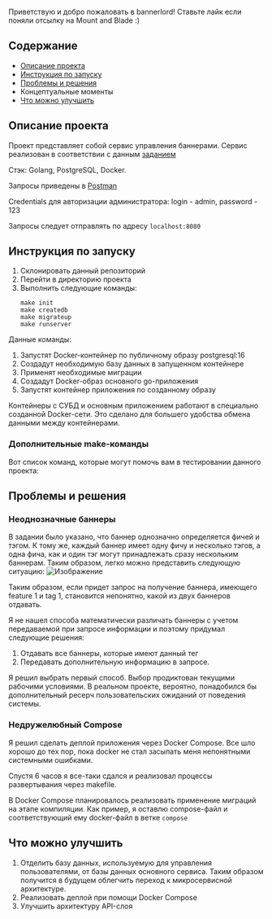 Приветствую и добро пожаловать в bannerlord! 
Ставьте лайк если поняли отсылку на Mount and Blade :)

## Содержание
- [Описание проекта](#описание-проекта-) 
- [Инструкция по запуску](#инструкция-по-запуску)
- [Проблемы и решения](#проблемы-и-решения-) 
- Концептуальные моменты 
- [Что можно улучшить](#что-можно-улучшить)


## Описание проекта 
Проект представляет собой сервис управления баннерами. 
Сервис реализован в соответствии с данным [заданием](https://github.com/avito-tech/backend-trainee-assignment-2024) 

Стэк: Golang, PostgreSQL, Docker.

Запросы приведены в [Postman](https://api.postman.com/collections/30546569-ff21b2a3-28c0-4b4a-8548-68c9adb6bd03?access_key=PMAT-01HVF3BFGSB1AN9QQXAQJGGW3E)

Credentials для авторизации администратора: login - admin, password - 123

Запросы следует отправлять по адресу ```localhost:8080```
## Инструкция по запуску
1. Склонировать данный репозиторий
2. Перейти в директорию проекта
3. Выполнить следующие команды:
    ```
   make init
   make createdb
   make migrateup
   make runserver
   ```
Данные команды:
1. Запустят Docker-контейнер по публичному образу postgresql:16
2. Создадут необходимую базу данных в запущенном контейнере
3. Применят необходимые миграции
4. Создадут Docker-образ основного go-приложения
5. Запустят контейнер приложения по созданному образу

Контейнеры с СУБД и основным приложением работают в специально созданной Docker-сети.
Это сделано для большего удобства обмена данными между контейнерами. 

### Дополнительные make-команды
Вот список команд, которые могут помочь вам в тестировании данного проекта: 

## Проблемы и решения 
### Неоднозначные баннеры 
В задании было указано, что баннер однозначно определяется 
фичей и тэгом. К тому же, каждый баннер имеет одну фичу и несколько тэгов, а одна фича, как и один тэг 
могут принадлежать сразу нескольким баннерам. 
Таким образом, легко можно представить следующую ситуацию:
![Изображение](docs/img/banners.png)

Таким образом, если придет запрос на получение баннера, 
имеющего feature 1 и tag 1, становится непонятно, какой из двух баннеров отдавать. 

Я не нашел способа математически различать баннеры с учетом передаваемой при запросе информации и поэтому 
придумал следующие решения: 
1. Отдавать все баннеры, которые имеют данный тег
2. Передавать дополнительную информацию в запросе. 

Я решил выбрать первый способ. Выбор продиктован текущими рабочими условиями. 
В реальном проекте, вероятно, понадобился бы дополнительный ресерч пользовательских ожиданий 
от поведения системы. 

### Недружелюбный Compose 
Я решил сделать деплой приложения через Docker Compose. 
Все шло хорошо до тех пор, пока docker не стал засыпать меня непонятными системными ошибками. 

Спустя 6 часов я все-таки сдался и реализовал процессы развертывания через makefile. 

В Docker Compose планировалось реализовать применение миграций на этапе компиляции. Как пример, я оставлю compose-файл
и соответствующий ему docker-файл в ветке ```compose```

## Что можно улучшить
1. Отделить базу данных, используемую для управления пользователями, от базы данных
основного сервиса. Таким образом получится в будущем облегчить переход к 
микросервисной архитектуре. 
2. Реализовать деплой при помощи Docker Compose 
3. Улучшить архитектуру API-слоя